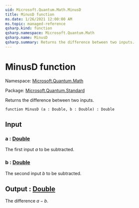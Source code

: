 ```yaml
---
uid: Microsoft.Quantum.Math.MinusD
title: MinusD function
ms.date: 1/26/2021 12:00:00 AM
ms.topic: managed-reference
qsharp.kind: function
qsharp.namespace: Microsoft.Quantum.Math
qsharp.name: MinusD
qsharp.summary: Returns the difference between two inputs.
---
```


# MinusD function

Namespace: [Microsoft.Quantum.Math](xref:Microsoft.Quantum.Math)

Package: [Microsoft.Quantum.Standard](https://nuget.org/packages/Microsoft.Quantum.Standard)


Returns the difference between two inputs.

```qsharp
function MinusD (a : Double, b : Double) : Double
```


## Input

### a : [Double](xref:microsoft.quantum.lang-ref.double)

The first input $a$ to be subtracted.


### b : [Double](xref:microsoft.quantum.lang-ref.double)

The second input $b$ to be subtracted.



## Output : [Double](xref:microsoft.quantum.lang-ref.double)

The difference $a - b$.